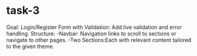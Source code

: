 # task-3
Goal: Login/Register Form with Validation: Add live validation and error handling.      Structure:              -Navbar: Navigation links to scroll to sections or navigate to other pages.                -Two Sections:Each with relevant content tailored to the given theme.
